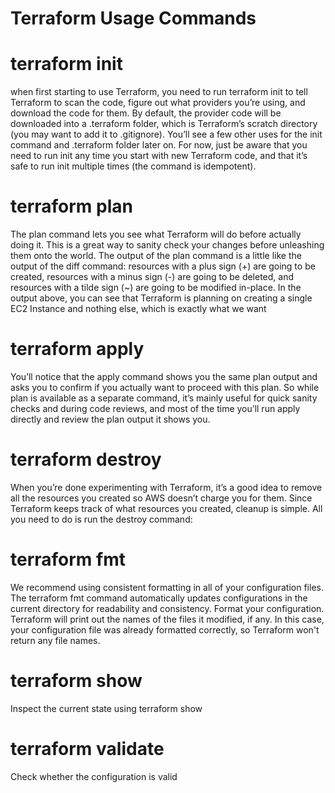 # Terraform Usage Commands

# terraform init
when first starting to use Terraform, you need to run terraform init to tell Terraform to scan the code, figure out what providers you’re using, 
and download the code for them. By default, the provider code will be downloaded into a .terraform folder, which is Terraform’s scratch directory
(you may want to add it to .gitignore). You’ll see a few other uses for the init command and .terraform folder later on. 
For now, just be aware that you need to run init any time you start with new Terraform code, and that it’s safe to run init multiple times (the command is idempotent).

# terraform plan
 The plan command lets you see what Terraform will do before actually doing it. 
 This is a great way to sanity check your changes before unleashing them onto the world.
 The output of the plan command is a little like the output of the diff command: 
 resources with a plus sign (+) are going to be created, resources with a minus sign (-) are going to be deleted, 
 and resources with a tilde sign (~) are going to be modified in-place. In the output above, you can see that Terraform is planning on creating a single EC2 Instance and nothing else, which is exactly what we want

# terraform apply
 You’ll notice that the apply command shows you the same plan output and asks you to confirm if you actually want to proceed with this plan.
 So while plan is available as a separate command, it’s mainly useful for quick sanity checks and during code reviews, 
 and most of the time you’ll run apply directly and review the plan output it shows you.
 
 # terraform destroy
   When you’re done experimenting with Terraform, it’s a good idea to remove all the resources you created so AWS doesn’t charge you for them.
   Since Terraform keeps track of what resources you created, cleanup is simple. All you need to do is run the destroy command:

# terraform fmt
 We recommend using consistent formatting in all of your configuration files. The terraform fmt command automatically updates configurations in the current directory for readability and consistency.
Format your configuration. Terraform will print out the names of the files it modified, if any. In this case, your configuration file was already formatted correctly, so Terraform won't return any file names.

# terraform show
 Inspect the current state using terraform show
 
 # terraform validate      
   Check whether the configuration is valid
